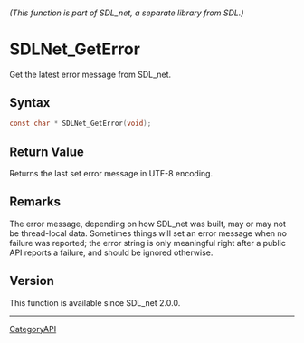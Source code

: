 ###### (This function is part of SDL_net, a separate library from SDL.)
# SDLNet_GetError

Get the latest error message from SDL_net.

## Syntax

```c
const char * SDLNet_GetError(void);

```

## Return Value

Returns the last set error message in UTF-8 encoding.

## Remarks

The error message, depending on how SDL_net was built, may or may not be
thread-local data. Sometimes things will set an error message when no
failure was reported; the error string is only meaningful right after a
public API reports a failure, and should be ignored otherwise.

## Version

This function is available since SDL_net 2.0.0.

----
[CategoryAPI](CategoryAPI.md)

